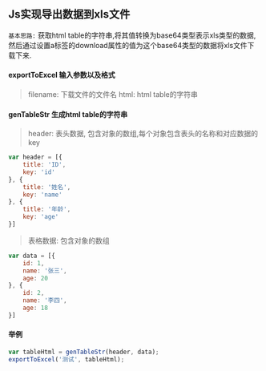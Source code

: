 ## Js实现导出数据到xls文件
`基本思路:` 获取html table的字符串,将其值转换为base64类型表示xls类型的数据,然后通过设置a标签的download属性的值为这个base64类型的数据将xls文件下载下来.

#### exportToExcel 输入参数以及格式
> filename: 下载文件的文件名
> html: html table的字符串

#### genTableStr 生成html table的字符串
> header: 表头数据, 包含对象的数组,每个对象包含表头的名称和对应数据的key

```js
var header = [{
	title: 'ID',
	key: 'id'
}, {
	title: '姓名',
	key: 'name'
}, {
	title: '年龄',
	key: 'age'
}]
```

>表格数据: 包含对象的数组

```js
var data = [{
	id: 1,
	name: '张三',
	age: 20
}, {
	id: 2,
	name: '李四',
	age: 18
}]
```

#### 举例
```js
var tableHtml = genTableStr(header, data);
exportToExcel('测试', tableHtml);
```
